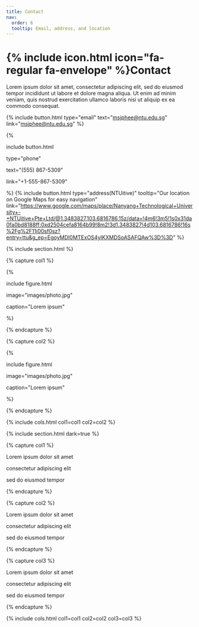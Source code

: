 ```yaml
---
title: Contact
nav:
  order: 6
  tooltip: Email, address, and location
---
```


# {% include icon.html icon="fa-regular fa-envelope" %}Contact

Lorem ipsum dolor sit amet, consectetur adipiscing elit, sed do eiusmod tempor
incididunt ut labore et dolore magna aliqua. Ut enim ad minim veniam, quis
nostrud exercitation ullamco laboris nisi ut aliquip ex ea commodo consequat.

{%
  include button.html
  type="email"
  text="msjphee@ntu.edu.sg"
  link="msjphee@ntu.edu.sg"
%}

{%

  include button.html

  type="phone"

  text="(555) 867-5309"

  link="+1-555-867-5309"

%}
{%
  include button.html
  type="address(NTUitive)"
  tooltip="Our location on Google Maps for easy navigation"
  link="https://www.google.com/maps/place/Nanyang+Technological+University+-+NTUitive+Pte+Ltd/@1.3483827,103.6816786,15z/data=!4m6!3m5!1s0x31da0fa0bd8188ff:0xd2504cefa8164b99!8m2!3d1.3483827!4d103.6816786!16s%2Fg%2F11j00sf0sz?entry=ttu&g_ep=EgoyMDI0MTExOS4yIKXMDSoASAFQAw%3D%3D"
%}


{% include section.html %}


{% capture col1 %}


{%

  include figure.html

  image="images/photo.jpg"

  caption="Lorem ipsum"

%}


{% endcapture %}


{% capture col2 %}


{%

  include figure.html

  image="images/photo.jpg"

  caption="Lorem ipsum"

%}


{% endcapture %}


{% include cols.html col1=col1 col2=col2 %}


{% include section.html dark=true %}


{% capture col1 %}

Lorem ipsum dolor sit amet  

consectetur adipiscing elit  

sed do eiusmod tempor

{% endcapture %}


{% capture col2 %}

Lorem ipsum dolor sit amet  

consectetur adipiscing elit  

sed do eiusmod tempor

{% endcapture %}


{% capture col3 %}

Lorem ipsum dolor sit amet  

consectetur adipiscing elit  

sed do eiusmod tempor

{% endcapture %}


{% include cols.html col1=col1 col2=col2 col3=col3 %}
